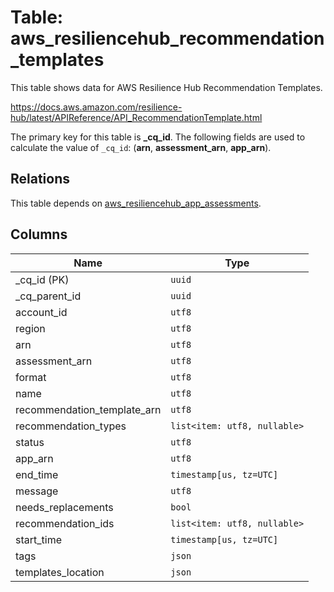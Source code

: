 # Table: aws_resiliencehub_recommendation_templates

This table shows data for AWS Resilience Hub Recommendation Templates.

https://docs.aws.amazon.com/resilience-hub/latest/APIReference/API_RecommendationTemplate.html

The primary key for this table is **_cq_id**.
The following fields are used to calculate the value of `_cq_id`: (**arn**, **assessment_arn**, **app_arn**).
## Relations

This table depends on [aws_resiliencehub_app_assessments](aws_resiliencehub_app_assessments.md).

## Columns

| Name          | Type          |
| ------------- | ------------- |
|_cq_id (PK)|`uuid`|
|_cq_parent_id|`uuid`|
|account_id|`utf8`|
|region|`utf8`|
|arn|`utf8`|
|assessment_arn|`utf8`|
|format|`utf8`|
|name|`utf8`|
|recommendation_template_arn|`utf8`|
|recommendation_types|`list<item: utf8, nullable>`|
|status|`utf8`|
|app_arn|`utf8`|
|end_time|`timestamp[us, tz=UTC]`|
|message|`utf8`|
|needs_replacements|`bool`|
|recommendation_ids|`list<item: utf8, nullable>`|
|start_time|`timestamp[us, tz=UTC]`|
|tags|`json`|
|templates_location|`json`|